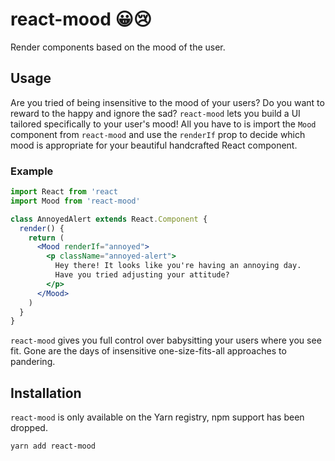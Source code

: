 # react-mood 😀😢

Render components based on the mood of the user.

## Usage

Are you tried of being insensitive to the mood of your users? Do you want to reward to the happy and ignore the sad? `react-mood` lets you build a UI tailored specifically to your user's mood! All you have to is import the `Mood` component from `react-mood` and use the `renderIf` prop to decide which mood is appropriate for your beautiful handcrafted React component.

### Example

```jsx
import React from 'react
import Mood from 'react-mood'

class AnnoyedAlert extends React.Component {
  render() {
    return (
      <Mood renderIf="annoyed">
        <p className="annoyed-alert">
          Hey there! It looks like you're having an annoying day.
          Have you tried adjusting your attitude?
        </p>
      </Mood>
    )
  }
}
```

`react-mood` gives you full control over babysitting your users where you see fit. Gone are the days of insensitive one-size-fits-all approaches to pandering.


## Installation

`react-mood` is only available on the Yarn registry, npm support has been dropped.

```
yarn add react-mood
```
